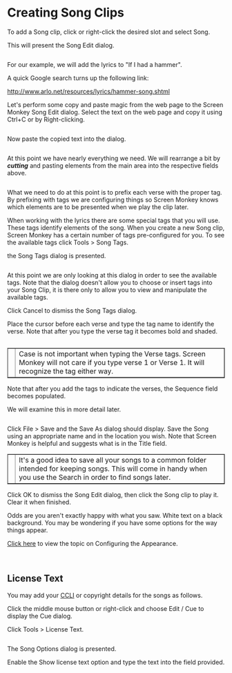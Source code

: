 <h1>Creating Song Clips</h1>
<p>To add a Song clip, click or right-click the desired slot and select 
 <span class="hcp2">Song</span>. </p>
<p>This will present the <span class="hcp2">Song Edit</span> 
 dialog.</p>
<p class="hcp3"><img src="../../../images/SongEditDialog.png" alt="" border="0" class="hcp4"></p>
<p>For our example, we will add the lyrics to &quot;If I had a hammer&quot;. 
 </p>
<p>A quick Google search turns up the following link:</p>
<p class="hcp3"><a href="http://www.arlo.net/resources/lyrics/hammer-song.shtml" 
								 target="_blank">http://www.arlo.net/resources/lyrics/hammer-song.shtml</a></p>
<p>Let's perform some copy and paste magic from the web page to the Screen 
 Monkey <span class="hcp2">Song Edit</span> dialog. Select 
 the text on the web page and copy it using <span class="hcp2">Ctrl+C</span> 
 or by Right-clicking.</p>
<p class="hcp3"><img src="../../../images/CopyLyrics.png" alt="" border="0" class="hcp4"></p>
<p>Now paste the copied text into the dialog.</p>
<p class="hcp3"><img src="../../../images/LyricsPasted.png" alt="" border="0" class="hcp4"></p>
<p>At this point we have nearly everything we need. We will rearrange a 
 bit by <span style="font-weight: bold; font-style: italic;">cutting</span> 
 and pasting elements from the main area into the respective fields above.</p>
<p class="hcp3"><img src="../../../images/SongEditTweak1.png" alt="" border="0" class="hcp4"></p>
<p>What we need to do at this point is to prefix each verse with the proper 
 tag. By prefixing with tags we are configuring things so Screen Monkey 
 knows which elements are to be presented when we play the clip later.</p>
<p>When working with the lyrics there are some special tags that you will 
 use. These tags identify elements of the song. When you create a new Song 
 clip, Screen Monkey has a certain number of tags pre-configured for you. 
 To see the available tags click <span class="hcp2">Tools 
 &gt; Song Tags</span>.</p>
<p>the <span class="hcp2">Song Tags</span> dialog is presented.</p>
<p class="hcp3"><img src="../../../images/SongTagsDialog.png" alt="" border="0" class="hcp4"></p>
<p>At this point we are only looking at this dialog in order to see the 
 available tags. Note that the dialog doesn't allow you to choose or insert 
 tags into your Song Clip, it is there only to allow you to view and manipulate 
 the available tags.</p>
<p>Click <span class="hcp2">Cancel</span> to dismiss the 
 Song Tags dialog.</p>
<p>Place the cursor before each verse and type the tag name to identify 
 the verse. Note that after you type the verse tag it becomes bold and 
 shaded.</p>
<p class="hcp3"><img src="../../../images/SongEditTweak2.png" alt="" border="0" class="hcp4"></p>
<table cellspacing="0" border="1" class="hcp5">
	<col>
	<col>
	<tr>
		<td><img src="../../../images/Tipimage.png" alt="" border="0" class="hcp4"></td>
		<td>Case is not important when typing the Verse tags. Screen Monkey 
		 will not care if you type verse 1 or Verse 1. It will recognize 
		 the tag either way.</td>
	</tr>
</table>
<p>Note that after you add the tags to indicate the verses, the <span class="hcp2">Sequence</span> 
 field becomes populated. </p>
<p>We will examine this in more detail later.</p>
<p class="hcp3"><img src="../../../images/SongEditTweak3.png" alt="" border="0" class="hcp4"></p>
<p>Click <span class="hcp2">File &gt; Save</span> and the 
 <span class="hcp2">Save As</span> dialog should display. 
 Save the Song using an appropriate name and in the location you wish. 
 Note that Screen Monkey is helpful and suggests what is in the <span class="hcp2">Title</span> 
 field.</p>
<table cellspacing="0" border="1" class="hcp5">
	<col>
	<col>
	<tr>
		<td><a name="SaveLoc"></a>
		<img src="../../../images/Tipimage.png" alt="" border="0" class="hcp4"></td>
		<td>It's a good idea to save all your songs to a common folder 
		 intended for keeping songs. This will come in handy when you use 
		 the Search in order to find songs later.</td>
	</tr>
</table>
<p>Click <span class="hcp2">OK</span> to dismiss the Song 
 Edit dialog, then click the Song clip to play it. Clear it when finished.</p>
<p>Odds are you aren't exactly happy with what you saw. White text on a 
 black background. You may be wondering if you have some options for the 
 way things appear.</p>
<p><a href="ConfiguringTheAppearance.md">Click here</a> to view the 
 topic on <span class="hcp2">Configuring the Appearance</span>.</p>
<p>&#160;</p>
<h2>License Text</h2>
<p class="rvps5">You may add your <a href="../../../Glossary.md#CCLI">CCLI</a> 
 or copyright details for the songs as follows.</p>
<p class="rvps5">Click the middle mouse button or right-click and choose 
 <span class="hcp2">Edit / Cue</span> to display the <span class="hcp2">Cue</span> dialog.</p>
<p class="rvps5">Click <span class="hcp2">Tools &gt; License 
 Text</span>.</p>
<p class="rvps7" style="margin-left: 24px;"><img alt="" src="../../../images/CCLI1.png" border="0" class="hcp6"></p>
<p class="rvps5">The <span class="hcp2">Song Options</span> 
 dialog is presented.</p>
<p class="rvps5">Enable the Show license text option and type the text 
 into the field provided.</p>
<p class="rvps3" style="margin-left: 24px;"><img alt="" src="../../../images/CCLI2.png" border="0" class="hcp6"></p>

